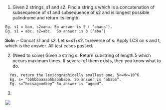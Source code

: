 1. Given 2 strings, s1 and s2. Find a string s which is a concatenation of subsequence of s1 and subsequence of s2 and is longest possible palindrome and return its length.
```
Eg. s1 = ban, s2=ana. So answer is 5 ( ‘anana’).
Eg. s1 = abc, s2=abc.  So answer is 3 (‘aba’)
```
**Soln** :- Concat s1 and s2. Let s=s1+s2. t=reverse of s. Apply LCS on s and t, which is the answer. All test cases passed.

2. (Need to solve) Given a string s. Return substring of length 5 which occurs maximum times. If several of them exists, then you know what to do.
```
  Yes, return the lexicographically smallest one. 5<=N<=10^6.
  Eg. s= “bbbbbaaaaabbabababa. So answer is “ababa”.
  Eg. s=”heisagoodboy” So answer is “agood”.
```

3. 
![](https://lh3.googleusercontent.com/SHXRtAcqOIAyhjnvJHfWFCFb4DpTVviSOzUNmVOU4fZoTpn04Ppzo5A1YQ1qr-GCkeBKfKI8M2MNzGTzusNmMmi7nHycJfJwXHKz7JnTOcqrfaqHd0C0IQH7s2y-0JfVRSc1n43L)
